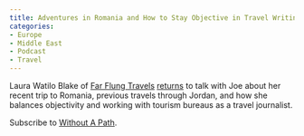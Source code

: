 ```yaml
---
title: Adventures in Romania and How to Stay Objective in Travel Writing
categories:
- Europe
- Middle East
- Podcast
- Travel
---
```


Laura Watilo Blake of [Far Flung Travels](http://www.farflungtravels.com/) [returns](https://withoutapath.com/nicragua-travel-journalist-laura-watilo-blake/) to talk with Joe about her recent trip to Romania, previous travels through Jordan, and how she balances objectivity and working with tourism bureaus as a travel journalist.

Subscribe to [Without A Path](https://itunes.apple.com/us/podcast/without-a-path/id1037475413?l=es&mt=2).
